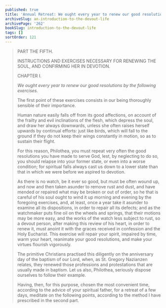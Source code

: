 ```yaml
---
published: true
title: 'Annual Retreat: We ought every year to renew our good resolutions by the following exercises'
archiveSlug: an-introduction-to-the-devout-life
archivePage: '262'
bookSlug: introduction-to-the-devout-life
tags: []
sortOrder: 121
---
```


> PART THE FIFTH.
>
> INSTRUCTIONS AND EXERCISES NECESSARY FOR RENEWING THE SOUL, AND CONFIRMING HER IN DEVOTION.
>
> CHAPTER I.
>
> *We ought every year to renew our good resolutions by the following exercises.*
>
> The first point of these exercises consists in our being thoroughly sensible of their importance.
>
> Human nature easily falls off from its good affections, on account of the frailty and evil inclinations of the flesh, which depress the soul, and draw her always downwards, unless she often raises herself upwards by continual efforts: just like birds, which will fall to the ground if they do not keep their wings constantly in motion, so as to sustain their flight.
>
> For this reason, Philothea, you must repeat very often the good resolutions you have made to serve God, lest, by neglecting to do so, you should relapse into your former state, or even into a worse condition; for spiritual falls always cast us down to a lower state than that in which we were before we aspired to devotion.
>
> As there is no watch, be it ever so good, but must be often wound up, and now and then taken asunder to remove rust and dust, and have mended or repaired what may be broken or out of order, so he that is careful of his soul ought to wind it up morning and evening by the foregoing exercises, and, at least, once a year take it asunder to examine all its dispositions, in order to repair all its defects; and as the watchmaker puts fine oil on the wheels and springs, that their motions may be more easy, and the works of the watch less subject to rust, so a devout person, after making this review of his heart, in order to renew it, must anoint it with the graces received in confession and the Holy Eucharist. This exercise will repair your spirit, impaired by time, warm your heart, reanimate your good resolutions, and make your virtues flourish vigorously.
>
> The primitive Christians practised this diligently on the anniversary day of the baptism of our Lord, when, as St. Gregory Nazianzen relates, they renewed those professions and protestations that are usually made in baptism. Let us also, Philothea, seriously dispose ourselves to follow their example.
>
> Having, then, for this purpose, chosen the most convenient time, according to the advice of your spiritual father, for a retreat of a few days, meditate on the following points, according to the method I have prescribed in the second part.
